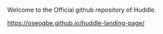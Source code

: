 Welcome to the Official github repository of Huddle.

https://oseogbe.github.io/huddle-landing-page/
